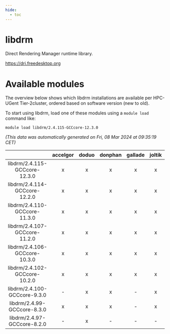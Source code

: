 ```yaml
---
hide:
  - toc
---
```


libdrm
======


Direct Rendering Manager runtime library.

https://dri.freedesktop.org
# Available modules


The overview below shows which libdrm installations are available per HPC-UGent Tier-2cluster, ordered based on software version (new to old).

To start using libdrm, load one of these modules using a `module load` command like:

```shell
module load libdrm/2.4.115-GCCcore-12.3.0
```

*(This data was automatically generated on Fri, 08 Mar 2024 at 09:35:19 CET)*  

| |accelgor|doduo|donphan|gallade|joltik|skitty|
| :---: | :---: | :---: | :---: | :---: | :---: | :---: |
|libdrm/2.4.115-GCCcore-12.3.0|x|x|x|x|x|x|
|libdrm/2.4.114-GCCcore-12.2.0|x|x|x|x|x|x|
|libdrm/2.4.110-GCCcore-11.3.0|x|x|x|x|x|x|
|libdrm/2.4.107-GCCcore-11.2.0|x|x|x|x|x|x|
|libdrm/2.4.106-GCCcore-10.3.0|x|x|x|x|x|x|
|libdrm/2.4.102-GCCcore-10.2.0|x|x|x|x|x|x|
|libdrm/2.4.100-GCCcore-9.3.0|-|x|x|-|x|x|
|libdrm/2.4.99-GCCcore-8.3.0|x|x|x|-|x|x|
|libdrm/2.4.97-GCCcore-8.2.0|-|x|-|-|-|-|
